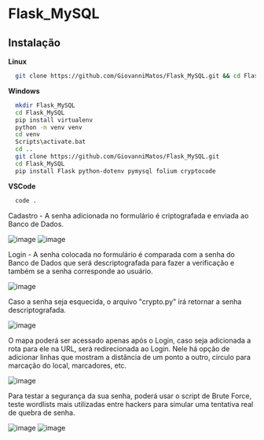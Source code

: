 # Flask_MySQL

## Instalação

<b>Linux</b>
```bash
  git clone https://github.com/GiovanniMatos/Flask_MySQL.git && cd Flask_MySQL && python -m venv venv && source venv/bin/activate && cd .. && pip3 install virtualenv Flask python-dotenv pymysql folium cryptocode
```
<b>Windows</b>
```bash
  mkdir Flask_MySQL
  cd Flask_MySQL
  pip install virtualenv 
  python -m venv venv 
  cd venv 
  Scripts\activate.bat
  cd ..
  git clone https://github.com/GiovanniMatos/Flask_MySQL.git 
  cd Flask_MySQL 
  pip install Flask python-dotenv pymysql folium cryptocode
```
<b>VSCode</b><br>
```bash
  code .
```
Cadastro - A senha adicionada no formulário é criptografada e enviada ao Banco de Dados.

![image](https://github.com/GiovanniMatos/Flask_MySQL/assets/99231397/b0d319ad-74dd-41c3-a9cb-b23d92e0f79d)
![image](https://github.com/GiovanniMatos/Flask_MySQL/assets/99231397/a143dba9-a02f-4ada-8dfe-1aa6b3d56520)

Login - A senha colocada no formulário é comparada com a senha do Banco de Dados que será descriptografada para fazer a verificação e também se a senha corresponde ao usuário.

![image](https://github.com/GiovanniMatos/Flask_MySQL/assets/99231397/179a04f8-3fea-47b7-bb44-c439ed6567b0)

Caso a senha seja esquecida, o arquivo "crypto.py" irá retornar a senha descriptografada.

![image](https://github.com/GiovanniMatos/Flask_MySQL/assets/99231397/f1868ffe-aa2a-43dc-97cd-0646830de61d)

O mapa poderá ser acessado apenas após o Login, caso seja adicionada a rota para ele na URL, será redirecionada ao Login. Nele há opção de adicionar linhas que mostram a distância de um ponto a outro, círculo para marcação do local, marcadores, etc.

![image](https://github.com/GiovanniMatos/Flask_MySQL/assets/99231397/2a48e6ff-0374-492e-8a41-133747bfcc6c)

Para testar a segurança da sua senha, poderá usar o script de Brute Force, teste wordlists mais utilizadas entre hackers para simular uma tentativa real de quebra de senha.

![image](https://github.com/GiovanniMatos/Flask_MySQL/assets/99231397/19f940ed-9419-41d5-b4e4-9a710c0a7b13)
![image](https://github.com/GiovanniMatos/Flask_MySQL/assets/99231397/0c936067-1811-48d1-8e5b-049207a476b9)

